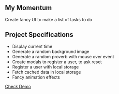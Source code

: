 ## My Momentum

Create fancy UI to make a list of tasks to do

## Project Specifications

- Display current time
- Generate a random background image
- Generate a random proverb with mouse over event
- Create modals to register a user, to ask reset
- Register a user with local storage
- Fetch cached data in local storage
- Fancy animation effects

[Check Demo](https://wwdbsh.github.io/vanilla-js-projects/projects/my-momentum/)